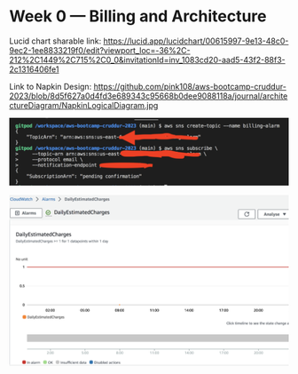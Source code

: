 # Week 0 — Billing and Architecture

Lucid chart sharable link: https://lucid.app/lucidchart/00615997-9e13-48c0-9ec2-1ee8833219f0/edit?viewport_loc=-36%2C-212%2C1449%2C715%2C0_0&invitationId=inv_1083cd20-aad5-43f2-88f3-2c1316406fe1

Link to Napkin Design: https://github.com/pink108/aws-bootcamp-cruddur-2023/blob/8d5f627a0d4fd3e689343c95668b0dee9088118a/journal/architectureDiagram/NapkinLogicalDiagram.jpg 

![SNS Topic-AWS CLI](https://github.com/pink108/aws-bootcamp-cruddur-2023/blob/8d5f627a0d4fd3e689343c95668b0dee9088118a/journal/image/week0-snstopic-bill-alarm.png)

![Bill Alarm-DailyEstimatedCharges](https://github.com/pink108/aws-bootcamp-cruddur-2023/blob/8d5f627a0d4fd3e689343c95668b0dee9088118a/journal/image/week0-billalarm-cloudwatch.png)

